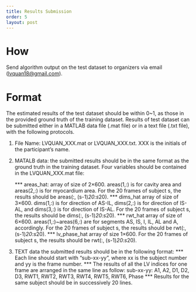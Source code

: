 ```yaml
---
title: Results Submission
order: 5
layout: post
---
```

# How
Send algorithm output on the test dataset to organizers via email (lvquan18@gmail.com).

# Format
The estimated results of the test dataset should be within 0~1, as those in the provided ground truth of the training dataset. Results of test dataset can be submitted either in a MATLAB data file (.mat file) or in a text file (.txt file), with the following protocols.

1. File Name: LVQUAN_XXX.mat or LVQUAN_XXX.txt. XXX is the initials of the participant’s name.

2. MATALB data: the submitted results should be in the same format as the ground truth in the training dataset. Four variables should be contained in the LVQUAN_XXX.mat file:

    *** areas_hat: array of size of 2×600. areas(1,:) is for cavity area and areas(2,:) is for myocardium area. For the 20 frames of subject s, the results should be areas(:, (s-1)*20:s*20).
    *** dims_hat array of size of 3×600. dims(1,:) is for direction of AS-IL, dims(2,:) is for direction of IS-AL, and dims(3,:) is for direction of IS-AL. For the 20 frames of subject s, the results should be dims(:, (s-1)*20:s*20).
    *** rwt_hat array of size of 6×600. areas(1,:)~areas(6,:) are for segments AS, IS, I, IL, AL and A, accordingly. For the 20 frames of subject s, the results should be rwt(:, (s-1)*20:s*20).
    *** lv_phase_hat array of size 1×600. For the 20 frames of subject s, the results should be rwt(:, (s-1)*20:s*20).

3. TEXT data
the submitted results should be in the following format:
    *** Each line should start with “sub-xx-yy”, where xx is the subject number and yy is the frame number.
    *** The results of all the LV indices for one frame are arranged in the same line as follow:
	sub-xx-yy: A1, A2, D1, D2, D3, RWT1, RWT2, RWT3, RWT4, RWT5, RWT6, Phase
    *** Results for the same subject should be in successively 20 lines.